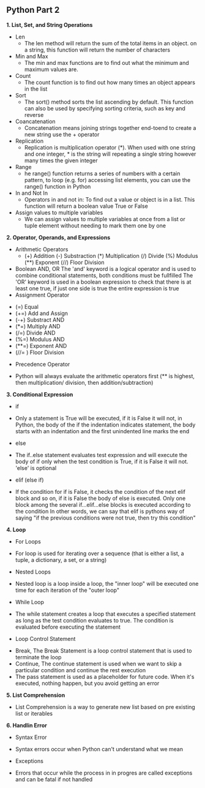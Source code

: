 ## Python Part 2

**1. List, Set, and String Operations**
- Len 
  * The len method will return the sum of the total items in an object. on a string, this function will return the number of characters
- Min and Max
  * The min and max functions are to find out what the minimum and maximum values are.
- Count
  * The count function is to find out how many times an object appears in the list
- Sort
  * The sort() method sorts the list ascending by default. This function can also be used by specifying sorting criteria, such as key and reverse
- Coancatenation
  * Concatenation means joining strings together end-toend to create a new string use the + operator 
- Replication
  * Replication is multiplication operator (*). When used with one string and one integer, * is the string will repeating a single string however many times the given integer
- Range
  * he range() function returns a series of numbers with a certain pattern, to loop (e.g. for) accessing list elements, you can use the range() function in Python
- In and Not In
  * Operators in and not in: To find out a value or object is in a list. This
function will return a boolean value True or False
- Assign values to multiple variables
  * We can assign values to multiple variables at once from a list or tuple element without needing to mark them one by one

**2. Operator, Operands, and Expressions**
- Arithmetic Operators
  * (+) Addition 
  (-) Substraction
  (*) Multiplication
  (/) Divide
  (%) Modulus
  (**) Exponent
  (//) Floor Division
 - Boolean AND, OR
  The 'and' keyword is a logical operator and is used to combine conditional statements, both conditions must be fullfilled
  The 'OR' keyword is used in a boolean expression to check that there is at least one true, if just one side is true the entire expression is true
 - Assignment Operator
  * (=) Equal
  * (+=) Add and Assign 
  * (-+) Substract AND
  * (*=) Multiply AND
  * (/=) Divide AND
  * (%=) Modulus AND
  * (**=) Exponent AND
  * (//= ) Floor Division
 - Precedence Operator
  * Python will always evaluate the arithmetic operators first (** is highest, then multiplication/ division, then addition/subtraction)

**3. Conditional Expression**
 - if
  * Only a statement is True will be executed, if it is False it will not, in Python, the body of the if the indentation indicates statement, the body starts with an indentation and the first unindented line marks the end
 - else
  * The if..else statement evaluates test expression and will execute the body of if only when the test condition is True, if it is False it will not. 'else' is optional
 - elif (else if)
  * If the condition for if is False, it checks the condition of the next elif block and so on, if it is False the body of else is executed. Only one block among the several if...elif...else blocks is executed according to the condition In other words, we can say that elif is pythons way of saying "if the previous conditions were not true, then try this condition"
  
**4. Loop**
 - For Loops
  * For loop is used for iterating over a sequence (that is either a list, a tuple, a dictionary, a set, or a string)
 - Nested Loops
  * Nested loop is a loop inside a loop, the "inner loop" will be executed one time for each iteration of the "outer loop"
 - While Loop
  * The while statement creates a loop that executes a specified statement as long as the test condition evaluates to true. The condition is evaluated before executing the statement 
 - Loop Control Statement
  * Break, The Break Statement is a loop control statement that is used to terminate the loop
  * Continue, The continue statement is used when we want to skip a particular condition and continue the rest execution
  * The pass statement is used as a placeholder for future code. When it's executed, nothing happen, but you avoid getting an error
  
**5. List Comprehension**  
 - List Comprehension is a way to generate new list based on pre existing list or iterables
 
**6. Handlin Error**
 - Syntax Error
  * Syntax errors occur when Python can't understand what we mean
 - Exceptions
  * Errors that occur while the process in in progres are called exceptions and can be fatal if not handled
  


  
